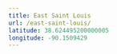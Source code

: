 ```yaml
---
title: East Saint Louis
url: /east-saint-louis/
latitude: 38.624495200000005
longitude: -90.1509429
---
```

